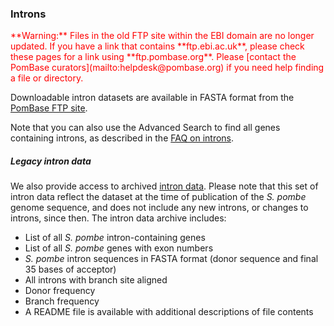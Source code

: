 ### Introns

<div style="color: red">
**Warning:** Files in the old FTP site within the EBI domain are no
  longer updated. If you have a link that contains **ftp.ebi.ac.uk**,
  please check these pages for a link using
  **ftp.pombase.org**. Please [contact the PomBase
  curators](mailto:helpdesk@pombase.org) if you need help finding a
  file or directory.
</div>

Downloadable intron datasets are available in FASTA format from the
[PomBase FTP site](ftp://ftp.ebi.ac.uk/pub/databases/pombase/FASTA/).

Note that you can also use the Advanced Search to find all genes
containing introns, as described in the 
[FAQ on introns](http://www.pombase.org/faqs/how-can-i-retrieve-intron-coordinates-or-sequences).

##### Legacy intron data

We also provide access to archived [intron data](ftp://ftp.ebi.ac.uk/pub/databases/pombase/pombe/Archived_directories/Intron_Data/OLD/).
Please note that this set of intron data reflect the dataset at the
time of publication of the *S. pombe* genome sequence, and does not
include any new introns, or changes to introns, since then. The
intron data archive includes:

-   List of all *S. pombe* intron-containing genes
-   List of all *S. pombe* genes with exon numbers
-   *S. pombe* intron sequences in FASTA format (donor
    sequence and final 35 bases of acceptor)
-   All introns with branch site aligned
-   Donor frequency
-   Branch frequency
-   A README file is available with additional descriptions of file
    contents
